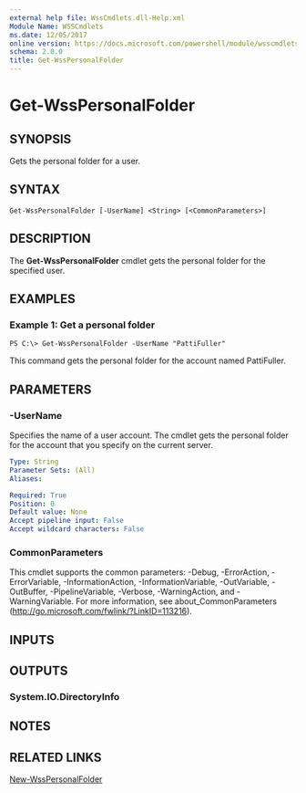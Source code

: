 ```yaml
---
external help file: WssCmdlets.dll-Help.xml
Module Name: WSSCmdlets
ms.date: 12/05/2017
online version: https://docs.microsoft.com/powershell/module/wsscmdlets/get-wsspersonalfolder?view=windowsserver2012r2-ps&wt.mc_id=ps-gethelp
schema: 2.0.0
title: Get-WssPersonalFolder
---
```


# Get-WssPersonalFolder

## SYNOPSIS
Gets the personal folder for a user.

## SYNTAX

```
Get-WssPersonalFolder [-UserName] <String> [<CommonParameters>]
```

## DESCRIPTION
The **Get-WssPersonalFolder** cmdlet gets the personal folder for the specified user.

## EXAMPLES

### Example 1: Get a personal folder
```
PS C:\> Get-WssPersonalFolder -UserName "PattiFuller"
```

This command gets the personal folder for the account named PattiFuller.

## PARAMETERS

### -UserName
Specifies the name of a user account.
The cmdlet gets the personal folder for the account that you specify on the current server.

```yaml
Type: String
Parameter Sets: (All)
Aliases: 

Required: True
Position: 0
Default value: None
Accept pipeline input: False
Accept wildcard characters: False
```

### CommonParameters
This cmdlet supports the common parameters: -Debug, -ErrorAction, -ErrorVariable, -InformationAction, -InformationVariable, -OutVariable, -OutBuffer, -PipelineVariable, -Verbose, -WarningAction, and -WarningVariable. For more information, see about_CommonParameters (http://go.microsoft.com/fwlink/?LinkID=113216).

## INPUTS

## OUTPUTS

### System.IO.DirectoryInfo

## NOTES

## RELATED LINKS

[New-WssPersonalFolder](./New-WssPersonalFolder.md)

